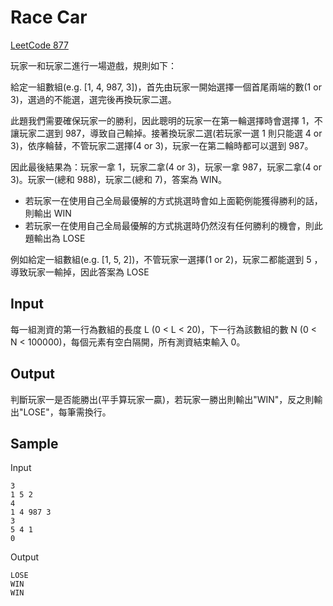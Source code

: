 # Race Car

[LeetCode 877](https://leetcode.com/problems/stone-game)

玩家一和玩家二進行一場遊戲，規則如下：

給定一組數組(e.g. [1, 4, 987, 3])，首先由玩家一開始選擇一個首尾兩端的數(1 or 3)，選過的不能選，選完後再換玩家二選。

此題我們需要確保玩家一的勝利，因此聰明的玩家一在第一輪選擇時會選擇 1，不讓玩家二選到 987，導致自己輸掉。接著換玩家二選(若玩家一選 1 則只能選 4 or 3)，依序輪替，不管玩家二選擇(4 or 3)，玩家一在第二輪時都可以選到 987。

因此最後結果為：玩家一拿 1，玩家二拿(4 or 3)，玩家一拿 987，玩家二拿(4 or 3)。玩家一(總和 988)，玩家二(總和 7)，答案為 WIN。

- 若玩家一在使用自己全局最優解的方式挑選時會如上面範例能獲得勝利的話，則輸出 WIN
- 若玩家一在使用自己全局最優解的方式挑選時仍然沒有任何勝利的機會，則此題輸出為 LOSE

例如給定一組數組(e.g. [1, 5, 2])，不管玩家一選擇(1 or 2)，玩家二都能選到 5 ，導致玩家一輸掉，因此答案為 LOSE

## Input

每一組測資的第一行為數組的長度 L (0 < L < 20)，下一行為該數組的數 N (0 < N < 100000)，每個元素有空白隔開，所有測資結束輸入 0。

## Output

判斷玩家一是否能勝出(平手算玩家一贏)，若玩家一勝出則輸出"WIN"，反之則輸出"LOSE"，每筆需換行。

## Sample

Input

```
3
1 5 2
4
1 4 987 3
3
5 4 1
0
```

Output

```
LOSE
WIN
WIN
```
